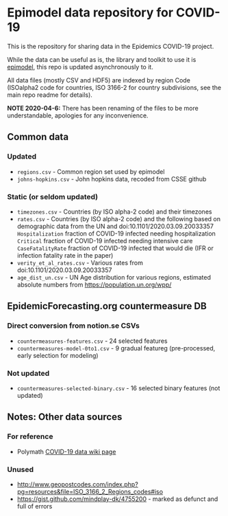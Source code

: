 # Epimodel data repository for COVID-19

This is the repository for sharing data in the Epidemics COVID-19 project.

While the data can be useful as is, the library and toolkit to use it is [epimodel](https://github.com/epidemics/epimodel), this repo is updated asynchronously to it.

All data files (mostly CSV and HDF5) are indexed by region Code (ISOalpha2 code for countries, ISO 3166-2 for country subdivisions, see the main repo readme for details).

**NOTE 2020-04-6:** There has been renaming of the files to be more understandable, apologies for any inconvenience.

## Common data

### Updated

* `regions.csv` - Common region set used by epimodel
* `johns-hopkins.csv` - John hopkins data, recoded from CSSE github

### Static (or seldom updated)

* `timezones.csv` - Countries (by ISO alpha-2 code) and their timezones
* `rates.csv` - Countries (by ISO alpha-2 code) and the following based on demographic data from the UN and doi:10.1101/2020.03.09.20033357 
    `Hospitalization` fraction of COVID-19 infected needing hospitalization
    `Critical` fraction of COVID-19 infected needing intensive care
    `CaseFatalityRate` fraction of COVID-19 infected that would die (IFR or infection fatality rate in the paper)
* `verity_et_al_rates.csv` - Various rates from doi:10.1101/2020.03.09.20033357
* `age_dist_un.csv` - UN Age distribution for various regions, estimated absolute numbers from https://population.un.org/wpp/


## EpidemicForecasting.org countermeasure DB

### Direct conversion from notion.se CSVs

* `countermeasures-features.csv` - 24 selected features
* `countermeasures-model-0to1.csv` - 9 gradual featureg (pre-processed, early selection for modeling)

### Not updated

* `countermeasures-selected-binary.csv` - 16 selected binary features (not updated)

## Notes: Other data sources

### For reference

* Polymath [COVID-19 data wiki page](http://michaelnielsen.org/polymath1/index.php?title=COVID-19_dataset_clearinghouse)

### Unused

* http://www.geopostcodes.com/index.php?pg=resources&file=ISO_3166_2_Regions_codes#iso
* https://gist.github.com/mindplay-dk/4755200 - marked as defunct and full of errors
